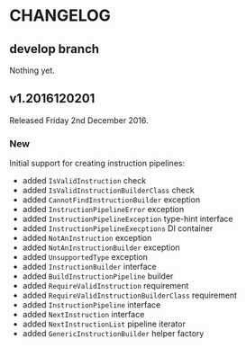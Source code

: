 # CHANGELOG

## develop branch

Nothing yet.

## v1.2016120201

Released Friday 2nd December 2016.

### New

Initial support for creating instruction pipelines:

- added `IsValidInstruction` check
- added `IsValidInstructionBuilderClass` check
- added `CannotFindInstructionBuilder` exception
- added `InstructionPipelineError` exception
- added `InstructionPipelineException` type-hint interface
- added `InstructionPipelineExecptions` DI container
- added `NotAnInstruction` exception
- added `NotAnInstructionBuilder` exception
- added `UnsupportedType` exception
- added `InstructionBuilder` interface
- added `BuildInstructionPipeline` builder
- added `RequireValidInstruction` requirement
- added `RequireValidInstructionBuilderClass` requirement
- added `InstructionPipeline` interface
- added `NextInstruction` interface
- added `NextInstructionList` pipeline iterator
- added `GenericInstructionBuilder` helper factory
